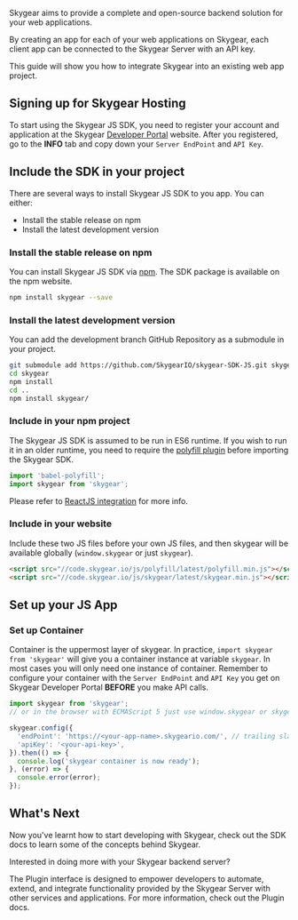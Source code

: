 Skygear aims to provide a complete and open-source backend solution for your web applications.

By creating an app for each of your web applications on Skygear, each client app can be connected to the Skygear Server with an API key.

This guide will show you how to integrate Skygear into an existing web app project.

<a name="sign-up-hosting"></a>
## Signing up for Skygear Hosting

To start using the Skygear JS SDK, you need to register your account and
application at the Skygear [Developer Portal](https://portal.skygear.io)
website. After you registered, go to the **INFO** tab and copy down your
`Server EndPoint` and `API Key`.


<a name="include-js-sdk"></a>
## Include the SDK in your project

There are several ways to install Skygear JS SDK to you app. You can either:

- Install the stable release on npm
- Install the latest development version

### Install the stable release on npm

You can install Skygear JS SDK via [npm](https://www.npmjs.com/package/skygear).
The SDK package is available on the npm website.

``` bash
npm install skygear --save
```

### Install the latest development version

You can add the development branch GitHub Repository as a submodule in your project.

``` bash
git submodule add https://github.com/SkygearIO/skygear-SDK-JS.git skygear
cd skygear
npm install
cd ..
npm install skygear/
```

### Include in your npm project

The Skygear JS SDK is assumed to be run in ES6 runtime. If you wish to run it in
an older runtime, you need to require the [polyfill plugin](https://babeljs.io/docs/usage/polyfill/)
before importing the Skygear SDK.

``` javascript
import 'babel-polyfill';
import skygear from 'skygear';
```

Please refer to [ReactJS integration](/js/guide/reactjs) for more info.

### Include in your website

Include these two JS files before your own JS files, and then skygear will be
available globally (`window.skygear` or just `skygear`).

``` html
<script src="//code.skygear.io/js/polyfill/latest/polyfill.min.js"></script>
<script src="//code.skygear.io/js/skygear/latest/skygear.min.js"></script>
```

<a name="set-up-app"></a>
## Set up your JS App

<a name="container"></a>
### Set up Container

Container is the uppermost layer of skygear. In practice,
`import skygear from 'skygear'` will give you a container instance at variable
`skygear`. In most cases you will only need one instance of container. Remember
to configure your container with the `Server EndPoint` and `API Key` you get
on Skygear Developer Portal **BEFORE** you make API calls.

``` javascript
import skygear from 'skygear';
// or in the browser with ECMAScript 5 just use window.skygear or skygear

skygear.config({
  'endPoint': 'https://<your-app-name>.skygeario.com/', // trailing slash is required
  'apiKey': '<your-api-key>',
}).then(() => {
  console.log('skygear container is now ready');
}, (error) => {
  console.error(error);
});
```

<a name="whats-next"></a>
## What's Next

Now you've learnt how to start developing with Skygear, check out the SDK docs to learn some of the concepts behind Skygear.

Interested in doing more with your Skygear backend server?

The Plugin interface is designed to empower developers to automate, extend, and integrate functionality provided by the Skygear Server with other services and applications. For more information, check out the Plugin docs.
